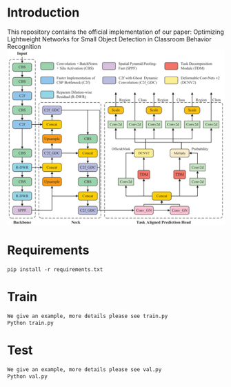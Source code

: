 # Introduction
This repository contains the official implementation of our paper:
Optimizing Lightweight Networks for Small Object Detection in Classroom Behavior Recognition
![demo](assets/YOLO-CBR.png)
# Requirements
    pip install -r requirements.txt
# Train
    We give an example, more details please see train.py
    Python train.py
# Test
    We give an example, more details please see val.py
    Python val.py

